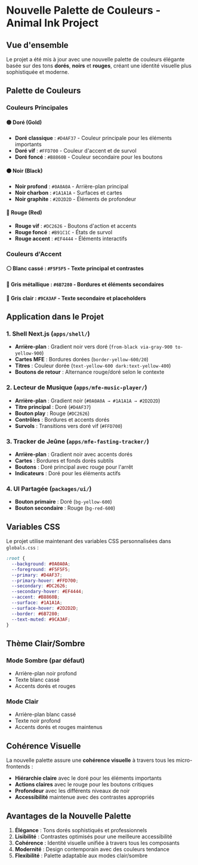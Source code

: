 # Nouvelle Palette de Couleurs - Animal Ink Project

## Vue d'ensemble

Le projet a été mis à jour avec une nouvelle palette de couleurs élégante basée sur des tons **dorés**, **noirs** et **rouges**, créant une identité visuelle plus sophistiquée et moderne.

## Palette de Couleurs

### Couleurs Principales

#### 🟡 **Doré (Gold)**
- **Doré classique** : `#D4AF37` - Couleur principale pour les éléments importants
- **Doré vif** : `#FFD700` - Couleur d'accent et de survol
- **Doré foncé** : `#B8860B` - Couleur secondaire pour les boutons

#### ⚫ **Noir (Black)**
- **Noir profond** : `#0A0A0A` - Arrière-plan principal
- **Noir charbon** : `#1A1A1A` - Surfaces et cartes
- **Noir graphite** : `#2D2D2D` - Éléments de profondeur

#### 🔴 **Rouge (Red)**
- **Rouge vif** : `#DC2626` - Boutons d'action et accents
- **Rouge foncé** : `#B91C1C` - États de survol
- **Rouge accent** : `#EF4444` - Éléments interactifs

### Couleurs d'Accent

#### ⚪ **Blanc cassé** : `#F5F5F5` - Texte principal et contrastes
#### 🔘 **Gris métallique** : `#6B7280` - Bordures et éléments secondaires
#### 🔘 **Gris clair** : `#9CA3AF` - Texte secondaire et placeholders

## Application dans le Projet

### 1. **Shell Next.js** (`apps/shell/`)
- **Arrière-plan** : Gradient noir vers doré (`from-black via-gray-900 to-yellow-900`)
- **Cartes MFE** : Bordures dorées (`border-yellow-600/20`)
- **Titres** : Couleur dorée (`text-yellow-600 dark:text-yellow-400`)
- **Boutons de retour** : Alternance rouge/doré selon le contexte

### 2. **Lecteur de Musique** (`apps/mfe-music-player/`)
- **Arrière-plan** : Gradient noir (`#0A0A0A → #1A1A1A → #2D2D2D`)
- **Titre principal** : Doré (`#D4AF37`)
- **Bouton play** : Rouge (`#DC2626`)
- **Contrôles** : Bordures et accents dorés
- **Survols** : Transitions vers doré vif (`#FFD700`)

### 3. **Tracker de Jeûne** (`apps/mfe-fasting-tracker/`)
- **Arrière-plan** : Gradient noir avec accents dorés
- **Cartes** : Bordures et fonds dorés subtils
- **Boutons** : Doré principal avec rouge pour l'arrêt
- **Indicateurs** : Doré pour les éléments actifs

### 4. **UI Partagée** (`packages/ui/`)
- **Bouton primaire** : Doré (`bg-yellow-600`)
- **Bouton secondaire** : Rouge (`bg-red-600`)

## Variables CSS

Le projet utilise maintenant des variables CSS personnalisées dans `globals.css` :

```css
:root {
  --background: #0A0A0A;
  --foreground: #F5F5F5;
  --primary: #D4AF37;
  --primary-hover: #FFD700;
  --secondary: #DC2626;
  --secondary-hover: #EF4444;
  --accent: #B8860B;
  --surface: #1A1A1A;
  --surface-hover: #2D2D2D;
  --border: #6B7280;
  --text-muted: #9CA3AF;
}
```

## Thème Clair/Sombre

### Mode Sombre (par défaut)
- Arrière-plan noir profond
- Texte blanc cassé
- Accents dorés et rouges

### Mode Clair
- Arrière-plan blanc cassé
- Texte noir profond
- Accents dorés et rouges maintenus

## Cohérence Visuelle

La nouvelle palette assure une **cohérence visuelle** à travers tous les micro-frontends :
- **Hiérarchie claire** avec le doré pour les éléments importants
- **Actions claires** avec le rouge pour les boutons critiques
- **Profondeur** avec les différents niveaux de noir
- **Accessibilité** maintenue avec des contrastes appropriés

## Avantages de la Nouvelle Palette

1. **Élégance** : Tons dorés sophistiqués et professionnels
2. **Lisibilité** : Contrastes optimisés pour une meilleure accessibilité
3. **Cohérence** : Identité visuelle unifiée à travers tous les composants
4. **Modernité** : Design contemporain avec des couleurs tendance
5. **Flexibilité** : Palette adaptable aux modes clair/sombre
